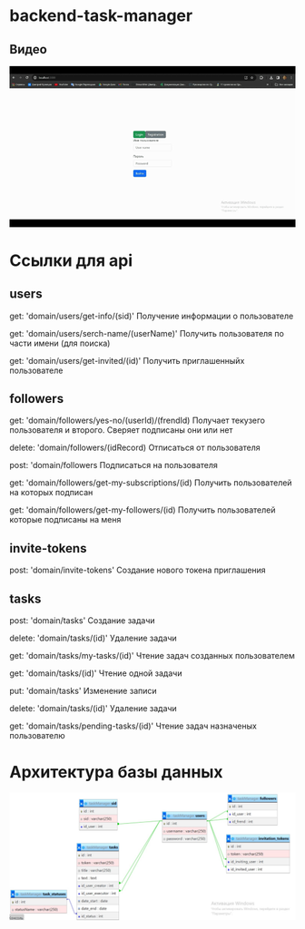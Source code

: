 # backend-task-manager

## Видео
[![Видео](./docs/TaskManager-ezgif.com-video-to-gif-converter.gif)](https://youtu.be/U5bV3HRUv2E)


# Ссылки для api

## users
get: 'domain/users/get-info/(sid)' Получение информации о пользователе

get: 'domain/users/serch-name/(userName)' Получить пользователя по части имени (для поиска)

get: 'domain/users/get-invited/(id)' Получить приглашенныйх пользователе

## followers
get: 'domain/followers/yes-no/(userId)/(frendId) Получает текузего пользователя и второго. Сверяет подписаны они или нет

delete: 'domain/followers/(idRecord) Отписаться от пользователя

post: 'domain/followers  Подписаться на пользователя

get: 'domain/followers/get-my-subscriptions/(id) Получить пользователей на которых подписан

get: 'domain/followers/get-my-followers/(id) Получить пользователей которые подписаны на меня

## invite-tokens
post: 'domain/invite-tokens' Создание нового токена приглашения

## tasks
post: 'domain/tasks' Создание задачи

delete: 'domain/tasks/(id)' Удаление задачи

get: 'domain/tasks/my-tasks/(id)' Чтение задач созданных пользователем

get: 'domain/tasks/(id)' Чтение одной задачи

put: 'domain/tasks' Изменение записи

delete: 'domain/tasks/(id)' Удаление задачи

get: 'domain/tasks/pending-tasks/(id)' Чтение задач назначеных пользователю


# Архитектура базы данных

![Архитектура базы данных](./docs/bd.jpg)



